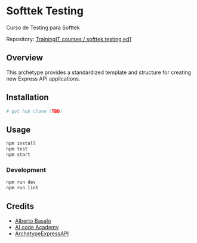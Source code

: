 # Softtek Testing 

Curso de Testing para Softtek

Repository: [TrainingIT courses / softtek testing ed1](https://github.com/TrainingITCourses/softtek_testing_ed1)

## Overview

This archetype provides a standardized template and structure for creating new Express API applications.

## Installation

```bash
# got hub clone (TBD)
```

## Usage

```bash
npm install
npm test
npm start
```

### Development

```bash
npm run dev
npm run lint
```


## Credits

- [Alberto Basalo](https://albertobasalo.dev)
- [AI code Academy](https://aicode.academy)
- [ArchetypeExpressAPI](https://github.com/AIcodeAcademy/ArchetypeExpressAPI)


